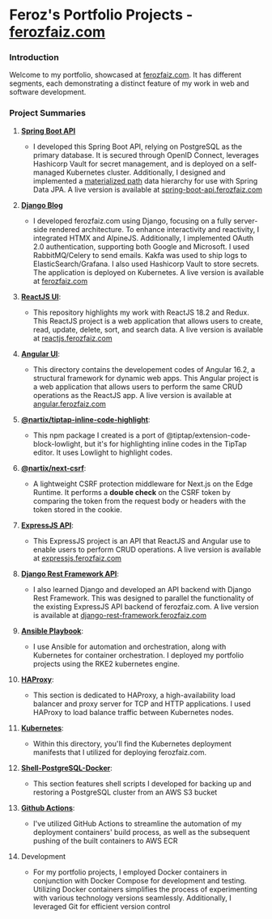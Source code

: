 # Feroz's Portfolio Projects - [ferozfaiz.com](https://ferozfaiz.com)

### Introduction

Welcome to my portfolio, showcased at [ferozfaiz.com](https://ferozfaz.com). It has different segments, each demonstrating a distinct feature of my work in web and software development.

### Project Summaries

1. [**Spring Boot API**](https://github.com/nartix/spring-boot-api)

   - I developed this Spring Boot API, relying on PostgreSQL as the primary database. It is secured through OpenID Connect, leverages Hashicorp Vault for secret management, and is deployed on a self-managed Kubernetes cluster. Additionally, I designed and implemented a [materialized path](https://github.com/nartix/spring-boot-api/tree/main/src/main/java/com/ferozfaiz/common/tree) data hierarchy for use with Spring Data JPA. A live version is available at [spring-boot-api.ferozfaiz.com](https://spring-boot-api.ferozfaiz.com)

2. [**Django Blog**](https://github.com/nartix/django-blog)

   - I developed ferozfaiz.com using Django, focusing on a fully server-side rendered architecture. To enhance interactivity and reactivity, I integrated HTMX and AlpineJS. Additionally, I implemented OAuth 2.0 authentication, supporting both Google and Microsoft. I used RabbitMQ/Celery to send emails. Kakfa was used to ship logs to ElasticSearch/Grafana. I also used Hashicorp Vault to store secrets. The application is deployed on Kubernetes. A live version is available at [ferozfaiz.com](https://ferozfaiz.com)

3. [**ReactJS UI**](https://github.com/nartix/reactjs-ui):

   - This repository highlights my work with ReactJS 18.2 and Redux. This ReactJS project is a web application that allows users to create, read, update, delete, sort, and search data. A live version is available at [reactjs.ferozfaiz.com](https://reactjs.ferozfaiz.com)

4. [**Angular UI**](https://github.com/nartix/angular-ui):

   - This directory contains the developement codes of Angular 16.2, a structural framework for dynamic web apps. This Angular project is a web application that allows users to perform the same CRUD operations as the ReactJS app. A live version is available at [angular.ferozfaiz.com](https://angular.ferozfaiz.com)

5. [**@nartix/tiptap-inline-code-highlight**](https://github.com/nartix/tiptap-inline-code-highlight):

   - This npm package I created is a port of @tiptap/extension-code-block-lowlight, but it's for highlighting inline codes in the TipTap editor. It uses Lowlight to highlight codes.

5. [**@nartix/next-csrf**](https://www.npmjs.com/package/@nartix/next-csrf):

   - A lightweight CSRF protection middleware for Next.js on the Edge Runtime. It performs a **double check** on the CSRF token by comparing the token from the request body or headers with the token stored in the cookie.

6. [**ExpressJS API**](https://github.com/nartix/expressjs-api):

   - This ExpressJS project is an API that ReactJS and Angular use to enable users to perform CRUD operations. A live version is available at [expressjs.ferozfaiz.com](https://expressjs.ferozfaiz.com)

7. [**Django Rest Framework API**](https://github.com/nartix/django-rest-framework):

   - I also learned Django and developed an API backend with Django Rest Framework. This was designed to parallel the functionality of the existing ExpressJS API backend of ferozfaiz.com. A live version is available at [django-rest-framework.ferozfaiz.com](https://django-rest-framework.ferozfaiz.com)

8. [**Ansible Playbook**](https://github.com/nartix/ansible-playbook):

   - I use Ansible for automation and orchestration, along with Kubernetes for container orchestration. I deployed my portfolio projects using the RKE2 kubernetes engine.

9. [**HAProxy**](https://github.com/nartix/feroz/tree/main/haproxy):

   - This section is dedicated to HAProxy, a high-availability load balancer and proxy server for TCP and HTTP applications. I used HAProxy to load balance traffic between Kubernetes nodes.

10. [**Kubernetes**](https://github.com/nartix/feroz/tree/main/kubernetes):

    - Within this directory, you'll find the Kubernetes deployment manifests that I utilized for deploying ferozfaiz.com.

11. [**Shell-PostgreSQL-Docker**](https://github.com/nartix/feroz/tree/main/shell-postgresql-docker):

    - This section features shell scripts I developed for backing up and restoring a PostgreSQL cluster from an AWS S3 bucket

12. [**Github Actions**](https://github.com/nartix/feroz/tree/main/.github/workflows):

    - I've utilized GitHub Actions to streamline the automation of my deployment containers' build process, as well as the subsequent pushing of the built containers to AWS ECR

13. Development
    - For my portfolio projects, I employed Docker containers in conjunction with Docker Compose for development and testing. Utilizing Docker containers simplifies the process of experimenting with various technology versions seamlessly. Additionally, I leveraged Git for efficient version control
